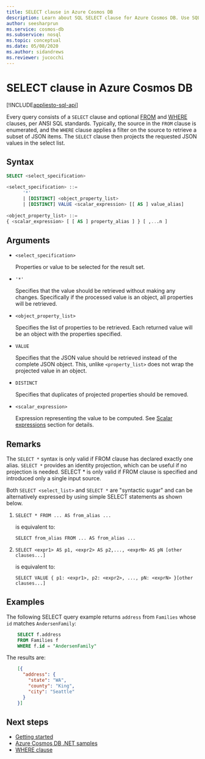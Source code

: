 ```yaml
---
title: SELECT clause in Azure Cosmos DB
description: Learn about SQL SELECT clause for Azure Cosmos DB. Use SQL as an Azure Cosmos DB JSON query language.
author: seesharprun
ms.service: cosmos-db
ms.subservice: nosql
ms.topic: conceptual
ms.date: 05/08/2020
ms.author: sidandrews
ms.reviewer: jucocchi
---
```


# SELECT clause in Azure Cosmos DB
[!INCLUDE[appliesto-sql-api](../includes/appliesto-sql-api.md)]

Every query consists of a `SELECT` clause and optional [FROM](sql-query-from.md) and [WHERE](sql-query-where.md) clauses, per ANSI SQL standards. Typically, the source in the `FROM` clause is enumerated, and the `WHERE` clause applies a filter on the source to retrieve a subset of JSON items. The `SELECT` clause then projects the requested JSON values in the select list.

## Syntax

```sql
SELECT <select_specification>  

<select_specification> ::=
      '*'
      | [DISTINCT] <object_property_list>
      | [DISTINCT] VALUE <scalar_expression> [[ AS ] value_alias]  
  
<object_property_list> ::=
{ <scalar_expression> [ [ AS ] property_alias ] } [ ,...n ]  
```  
  
## Arguments
  
- `<select_specification>`  

  Properties or value to be selected for the result set.  
  
- `'*'`  

  Specifies that the value should be retrieved without making any changes. Specifically if the processed value is an object, all properties will be retrieved.  
  
- `<object_property_list>`  
  
  Specifies the list of properties to be retrieved. Each returned value will be an object with the properties specified.  
  
- `VALUE`  

  Specifies that the JSON value should be retrieved instead of the complete JSON object. This, unlike `<property_list>` does not wrap the projected value in an object.  

- `DISTINCT`
  
  Specifies that duplicates of projected properties should be removed.  

- `<scalar_expression>`  

  Expression representing the value to be computed. See [Scalar expressions](sql-query-scalar-expressions.md) section for details.  

## Remarks

The `SELECT *` syntax is only valid if FROM clause has declared exactly one alias. `SELECT *` provides an identity projection, which can be useful if no projection is needed. SELECT * is only valid if FROM clause is specified and introduced only a single input source.  
  
Both `SELECT <select_list>` and `SELECT *` are "syntactic sugar" and can be alternatively expressed by using simple SELECT statements as shown below.  
  
1. `SELECT * FROM ... AS from_alias ...`  
  
   is equivalent to:  
  
   `SELECT from_alias FROM ... AS from_alias ...`  
  
2. `SELECT <expr1> AS p1, <expr2> AS p2,..., <exprN> AS pN [other clauses...]`  
  
   is equivalent to:  
  
   `SELECT VALUE { p1: <expr1>, p2: <expr2>, ..., pN: <exprN> }[other clauses...]`  
  
## Examples

The following SELECT query example returns `address` from `Families` whose `id` matches `AndersenFamily`:

```sql
    SELECT f.address
    FROM Families f
    WHERE f.id = "AndersenFamily"
```

The results are:

```json
    [{
      "address": {
        "state": "WA",
        "county": "King",
        "city": "Seattle"
      }
    }]
```

## Next steps

- [Getting started](sql-query-getting-started.md)
- [Azure Cosmos DB .NET samples](https://github.com/Azure/azure-cosmos-dotnet-v3)
- [WHERE clause](sql-query-where.md)
